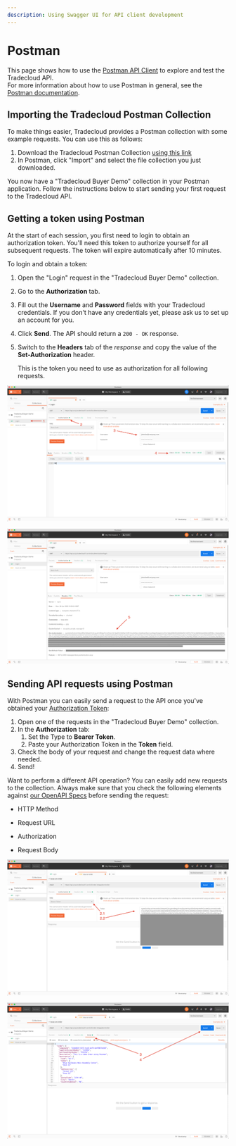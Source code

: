 ```yaml
---
description: Using Swagger UI for API client development
---
```


# Postman

This page shows how to use the [Postman API Client](https://www.postman.com/product/api-client) to explore and test the Tradecloud API.  
For more information about how to use Postman in general, see the [Postman documentation](https://learning.postman.com/docs/postman/launching-postman/introduction/).

## Importing the Tradecloud Postman Collection

To make things easier, Tradecloud provides a Postman collection with some example requests. You can use this as follows:

1. Download the Tradecloud Postman Collection [using this link](Tradecloud-Demo.postman_collection.json)
2. In Postman, click "Import" and select the file collection you just downloaded.

You now have a "Tradecloud Buyer Demo" collection in your Postman application. Follow the instructions below to start sending your first request to the Tradecloud API.

## Getting a token using Postman

At the start of each session, you first need to login to obtain an authorization token. You'll need this token to authorize yourself for all subsequent requests. The token will expire automatically after 10 minutes.

To login and obtain a token:

1. Open the "Login" request in the "Tradecloud Buyer Demo" collection.
2. Go to the **Authorization** tab.
3. Fill out the **Username** and **Password** fields with your Tradecloud credentials. If you don't have any credentials yet, please ask us to set up an account for you.
4. Click **Send**. The API should return a `200 - OK` response. 
5. Switch to the **Headers** tab of the _response_ and copy the value of the **Set-Authorization** header.  

   This is the token you need to use as authorization for all following requests.

![Sending a Login request](../../.gitbook/assets/postman-login-1.png)

![Obtaining the authorization token](../../.gitbook/assets/postman-login-2.png)

## Sending API requests using Postman

With Postman you can easily send a request to the API once you've obtained your [Authorization Token](postman.md#getting-a-token-using-postman):

1. Open one of the requests in the "Tradecloud Buyer Demo" collection.
2. In the **Authorization** tab:
   1. Set the Type to **Bearer Token**.
   2. Paste your Authorization Token in the **Token** field. 
3. Check the body of your request and change the request data where needed.
4. Send!

Want to perform a different API operation? You can easily add new requests to the collection. Always make sure that you check the following elements against [our OpenAPI Specs](https://api.accp.tradecloud1.com/) before sending the request:

* HTTP Method

* Request URL

* Authorization

* Request Body

![Set the Authorization Token](../../.gitbook/assets/postman-issue-1.png)

![Send the Request](../../.gitbook/assets/postman-issue-2.png)

